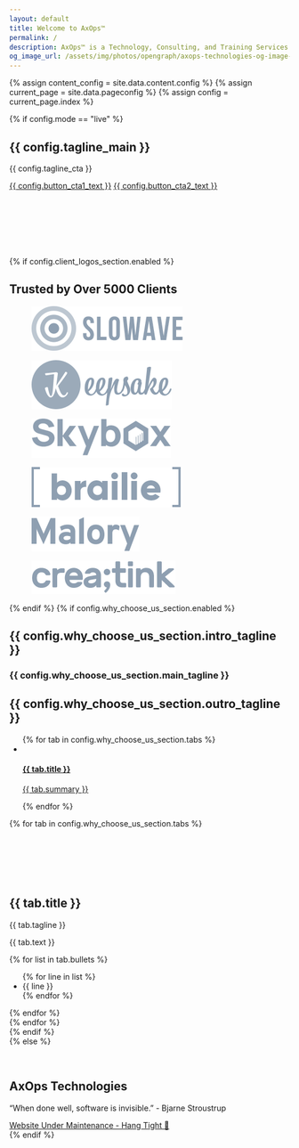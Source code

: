 ```yaml
---
layout: default
title: Welcome to AxOps™
permalink: /
description: AxOps™ is a Technology, Consulting, and Training Services company. We expedite your journey from idea to execution 🎯
og_image_url: /assets/img/photos/opengraph/axops-technologies-og-image-v1.jpg
---
```

{% assign content_config = site.data.content.config %}
{% assign current_page = site.data.pageconfig %}
{% assign config = current_page.index %}

  <div class="content-wrapper">
    <!-- .content-wrapper -->
    {% if config.mode == "live" %}
    <section class="wrapper bg-soft-primary">
      <div class="container pt-10 pb-12 pt-md-14 pb-md-17">
        <div class="row gx-lg-8 gx-xl-12 gy-10 align-items-center">
          <div class="col-md-10 offset-md-1 offset-lg-0 col-lg-5 mt-lg-n2 text-center text-lg-start order-2 order-lg-0" data-cues="slideInDown" data-group="page-title" data-delay="300">
            <h1 class="display-2 mb-5 mx-md-10 mx-lg-0">{{ config.tagline_main }} <span class="typer text-primary text-nowrap" data-delay="{{ config.tagline_dynamic_delay }}" data-words="{{ config.tagline_dynamic }}"></span><span class="cursor text-primary" data-owner="typer"></span></h1>
            <p class="lead fs-lg mb-7">{{ config.tagline_cta }}</p>
            <div class="d-flex justify-content-center justify-content-lg-start" data-cues="slideInDown" data-group="page-title-buttons" data-delay="300">
              <span><a href="{{ config.button_cta1_url }}" class="btn btn-lg btn-primary rounded me-2">{{ config.button_cta1_text }}</a></span>
              <span><a href="{{ config.button_cta2_url }}" class="btn btn-lg btn-green rounded">{{ config.button_cta2_text }}</a></span>
            </div>
          </div>
          <!-- /column -->
          <div class="col-lg-7">
            <div class="row">
              <div class="col-3 offset-1 offset-lg-0 col-lg-4 d-flex flex-column" data-cues="zoomIn" data-group="col-start" data-delay="300">
                <div class="ms-auto mt-auto"><a href="{{ site.url }}/about-us/meet-the-team"><img class="img-fluid rounded shadow-lg" src="{{ config.above_the_fold_images.left-top-2 }}" srcset="{{ config.above_the_fold_images.left-top-2-srcset }}" alt="" /></a></div>
                <div class="ms-auto mt-5"><a href="{{ site.url }}/about-us/meet-the-team"><img class="img-fluid rounded shadow-lg" src="{{ config.above_the_fold_images.left-top }}" srcset="{{ config.above_the_fold_images.left-top-srcset }}" alt="" /></a></div>
                <div class="ms-auto mt-5 mb-10"><a href="{{ site.url }}/about-us/meet-the-team"><img class="img-fluid rounded shadow-lg" src="{{ config.above_the_fold_images.left-bottom }}" srcset="{{ config.above_the_fold_images.left-bottom-srcset }}" alt="" /></a></div>
              </div>
              <!-- /column -->
              <div class="col-4 col-lg-5" data-cue="zoomIn">
                <div><a href="{{ site.url }}/about-us/meet-the-team"><img class="w-100 img-fluid rounded shadow-lg" src="{{ config.above_the_fold_images.middle }}" srcset="{{ config.above_the_fold_images.middle-srcset }}" alt="" /></a></div>
              </div>
              <!-- /column -->
              <div class="col-3 d-flex flex-column" data-cues="zoomIn" data-group="col-end" data-delay="300">
                <div class="mt-auto"><a href="{{ site.url }}/about-us/meet-the-team"><img class="img-fluid rounded shadow-lg" src="{{ config.above_the_fold_images.right-top }}" srcset="{{ config.above_the_fold_images.right-top-srcset }}" alt="" /></a></div>
                <div class="mt-5"><a href="{{ site.url }}/about-us/meet-the-team"><img class="img-fluid rounded shadow-lg" src="{{ config.above_the_fold_images.right-middle }}" srcset="{{ config.above_the_fold_images.right-middle-srcset }}" alt="" /></a></div>
                <div class="mt-5 mb-10"><a href="{{ site.url }}/about-us/meet-the-team"><img class="img-fluid rounded shadow-lg" src="{{ config.above_the_fold_images.right-bottom }}" srcset="{{ config.above_the_fold_images.right-bottom-srcset }}" alt="" /></a></div>
              </div>
              <!-- /column -->
            </div>
            <!-- /.row -->
          </div>
          <!-- /column -->
        </div>
        <!-- /.row -->
      </div>
      <!-- /.container -->
    </section>
    <!-- /section -->
    <section class="wrapper bg-light">
      <!-- <div class="container py-14 pt-md-17 pb-md-25"> -->
      <div class="container py-14">
        {% if config.client_logos_section.enabled %}
        <h2 class="fs-15 text-uppercase text-muted text-center mb-8">Trusted by Over 5000 Clients</h2>
        <div class="px-lg-5 mb-14 mb-md-19">
          <div class="row gx-0 gx-md-8 gx-xl-12 gy-8 align-items-center">
            <div class="col-4 col-md-2">
              <figure class="px-5 px-md-0 px-lg-2 px-xl-3 px-xxl-4"><img src="./assets/img/brands/c1.png" alt="" /></figure>
            </div>
            <!--/column -->
            <div class="col-4 col-md-2">
              <figure class="px-5 px-md-0 px-lg-2 px-xl-3 px-xxl-4"><img src="./assets/img/brands/c2.png" alt="" /></figure>
            </div>
            <!--/column -->
            <div class="col-4 col-md-2">
              <figure class="px-5 px-md-0 px-lg-2 px-xl-3 px-xxl-4"><img src="./assets/img/brands/c3.png" alt="" /></figure>
            </div>
            <!--/column -->
            <div class="col-4 col-md-2">
              <figure class="px-5 px-md-0 px-lg-2 px-xl-3 px-xxl-4"><img src="./assets/img/brands/c4.png" alt="" /></figure>
            </div>
            <!--/column -->
            <div class="col-4 col-md-2">
              <figure class="px-5 px-md-0 px-lg-2 px-xl-3 px-xxl-4"><img src="./assets/img/brands/c5.png" alt="" /></figure>
            </div>
            <!--/column -->
            <div class="col-4 col-md-2">
              <figure class="px-5 px-md-0 px-lg-2 px-xl-3 px-xxl-4"><img src="./assets/img/brands/c6.png" alt="" /></figure>
            </div>
            <!--/column -->
          </div>
          <!--/.row -->
        </div>
        {% endif %}
        <!-- /div -->
        {% if config.why_choose_us_section.enabled %}
        <div class="row">
          <div class="col-md-10 offset-md-1 col-lg-8 offset-lg-2 mx-auto text-center">
            <h2 class="fs-15 text-uppercase text-muted mb-3">{{ config.why_choose_us_section.intro_tagline }}</h2>
            <h3 class="display-4 mb-10 px-xl-10 px-xxl-15">{{ config.why_choose_us_section.main_tagline }}</h3>
            <h2 class="fs-15 text-uppercase text-muted mb-3">{{ config.why_choose_us_section.outro_tagline }}</h2>
          </div>
          <!-- /column -->
        </div>
        <!-- /.row -->
        <ul class="nav nav-tabs nav-tabs-bg nav-tabs-shadow-lg d-flex justify-content-between nav-justified flex-lg-row flex-column">
          {% for tab in config.why_choose_us_section.tabs %}
          <li class="nav-item"> <a class="{{ tab.a_class }}" data-bs-toggle="tab" href="#{{ tab.id }}">
              <div><img src="{{ tab.svg_src }}" class="{{ tab.svg_class }}" alt="" /></div>
              <div>
                <h4 class="mb-1">{{ tab.title }}</h4>
                <p>{{ tab.summary }}</p>
              </div>
            </a> </li>
          {% endfor %}
        </ul>
        <!-- /.nav-tabs -->
        <div class="tab-content mt-6 mt-lg-8 mb-md-9">
          {% for tab in config.why_choose_us_section.tabs %}
          <div class="{{ tab.div_class }}" id="{{ tab.id }}">
            <div class="row gx-lg-8 gx-xl-12 gy-10 align-items-center">
              <div class="col-lg-6 position-relative order-lg-2">
                <div class="shape bg-dot primary rellax w-16 h-20" data-rellax-speed="1" style="top: 3rem; left: 5.5rem"></div>
                <div class="overlap-grid overlap-grid-2">
                  <div class="item">
                    <figure class="rounded shadow"><img src="{{ tab.image1_src }}" srcset="{{ tab.image1_srcset }}" alt=""></figure>
                  </div>
                  <div class="item">
                    <figure class="rounded shadow"><img src="{{ tab.image2_src }}" srcset="{{ tab.image2_srcset }}" alt=""></figure>
                  </div>
                </div>
              </div>
              <!--/column -->
              <div class="col-lg-6">
                <img src="{{ tab.tabsvg_src }}" class="svg-inject icon-svg icon-svg-md mb-4" alt="" />
                <h2 class="display-4 mb-3">{{ tab.title }}</h2>
                <p class="lead fs-lg">{{ tab.tagline }}</p>
                <p class="mb-6">{{ tab.text }}</p>
                <div class="row gy-3 gx-xl-8">
                  {% for list in tab.bullets %}
                  <div class="col-xl-6">
                    <ul class="icon-list bullet-bg bullet-soft-primary mb-0">
                      {% for line in list %}
                      <li><span><i class="uil uil-check"></i></span><span>{{ line }}</span></li>
                      {% endfor %}
                    </ul>
                  </div>
                  <!--/column -->
                  {% endfor %}
                </div>
                <!--/.row -->
              </div>
              <!--/column -->
            </div>
            <!--/.row -->
          </div>
          <!--/.tab-pane -->
          {% endfor %}
        </div>
        {% endif %}
        <!-- /.tab-content -->
      </div>
      <!-- /.container -->
    </section>
    <!-- /section - CLIENTS -->
    {% else %}
    <section class="wrapper bg-light">
        <div class="container pt-12 pt-md-14 pb-14 pb-md-16">
          <div class="row">
            <div class="col-lg-9 col-xl-8 mx-auto">
              <figure class="mb-10"><img class="img-fluid" src="{{ site.url }}/assets/img/axops-640x448.png" alt=""></figure>
            </div>
            <!-- /column -->
            <div class="col-lg-8 col-xl-7 col-xxl-6 mx-auto text-center">
              <h1 class="mb-3">AxOps Technologies</h1>
              <p class="lead mb-7 px-md-12 px-lg-5 px-xl-7">“When done well, software is invisible.” - Bjarne Stroustrup</p>
              <a href="#" class="btn btn-primary rounded-pill">Website Under Maintenance - Hang Tight &#128578;</a>
            </div>
            <!-- /column -->
          </div>
          <!-- /.row -->
        </div>
        <!-- /.container -->
      </section>
      <!-- /section -->
    {% endif %}
  </div>
  <!-- /.content-wrapper -->
  